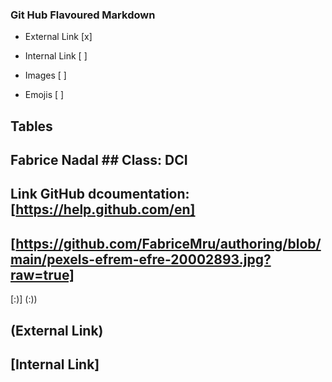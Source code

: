 ### Git Hub Flavoured Markdown

- External Link [x]

- Internal Link [ ]

- Images [ ]

- Emojis [ ]


## Tables
## Fabrice Nadal ## Class: DCI

## Link GitHub dcoumentation: [https://help.github.com/en]

## [https://github.com/FabriceMru/authoring/blob/main/pexels-efrem-efre-20002893.jpg?raw=true]

 [:)]
 (:))

## (External Link)

## [Internal Link]
